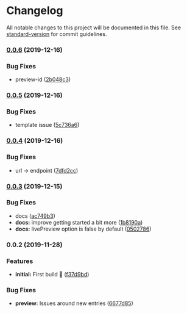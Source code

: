 # Changelog

All notable changes to this project will be documented in this file. See [standard-version](https://github.com/conventional-changelog/standard-version) for commit guidelines.

### [0.0.6](https://github.com/sanscheese/gridsome-source-craft-graphql/compare/v0.0.5...v0.0.6) (2019-12-16)


### Bug Fixes

* preview-id ([2b048c3](https://github.com/sanscheese/gridsome-source-craft-graphql/commit/2b048c30e600c89f5fdf66139715631a27ea7515))

### [0.0.5](https://github.com/sanscheese/gridsome-source-craft-graphql/compare/v0.0.4...v0.0.5) (2019-12-16)


### Bug Fixes

* template issue ([5c736a6](https://github.com/sanscheese/gridsome-source-craft-graphql/commit/5c736a6167823a5f0b9b2d48e58207dc7ffe88c4))

### [0.0.4](https://github.com/sanscheese/gridsome-source-craft-graphql/compare/v0.0.3...v0.0.4) (2019-12-16)


### Bug Fixes

* url -> endpoint ([7dfd2cc](https://github.com/sanscheese/gridsome-source-craft-graphql/commit/7dfd2cc6213d2cdeecb4f171e6a7fdfa8473622a))

### [0.0.3](https://github.com/sanscheese/gridsome-source-craft-graphql/compare/v0.0.2...v0.0.3) (2019-12-15)


### Bug Fixes

* docs ([ac749b3](https://github.com/sanscheese/gridsome-source-craft-graphql/commit/ac749b3129e0d18521910524080814bb37fd4f74))
* **docs:** improve getting started a bit more ([1b8190a](https://github.com/sanscheese/gridsome-source-craft-graphql/commit/1b8190acc06080e8907784eca8b7f13c15a0b4a0))
* **docs:** livePreview option is false by default ([0502786](https://github.com/sanscheese/gridsome-source-craft-graphql/commit/050278681f9c8231de8c71781968ae9a4ef867de))

### 0.0.2 (2019-11-28)


### Features

* **initial:** First build 🎉 ([f37d9bd](https://github.com/sanscheese/gridsome-source-craft-graphql/commit/f37d9bd7651f8605a5e0fd3bb86d180ca2f98006))


### Bug Fixes

* **preview:** Issues around new entries ([6677d85](https://github.com/sanscheese/gridsome-source-craft-graphql/commit/6677d85ee8e1b57c402a19b5c33963922be9c45a))
